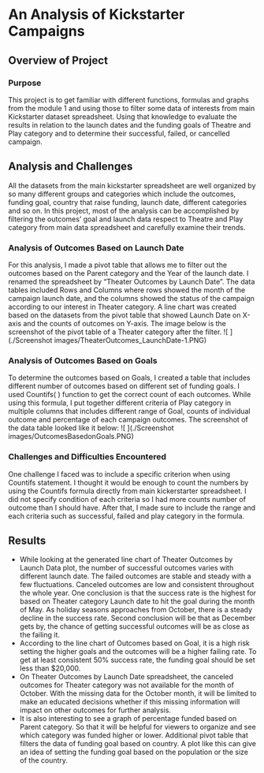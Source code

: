 # An Analysis of Kickstarter Campaigns

## Overview of Project

### Purpose

This project is to get familiar with different functions, formulas and graphs from the module 1 and using those to filter some data of interests from main Kickstarter dataset spreadsheet. Using that knowledge to evaluate the results in relation to the launch dates and the funding goals of Theatre and Play category and to determine their successful, failed, or cancelled campaign. 

## Analysis and Challenges
All the datasets from the main kickstarter spreadsheet are well organized by so many different groups and categories which include the outcomes, funding goal, country that raise funding, launch date, different categories and so on. In this project, most of the analysis can be accomplished by filtering the outcomes’ goal and launch data respect to Theatre and Play category from main data spreadsheet and carefully examine their trends. 

### Analysis of Outcomes Based on Launch Date 
For this analysis, I made a pivot table that allows me to filter out the outcomes based on the Parent category and the Year of the launch date. I renamed the spreadsheet by “Theater Outcomes by Launch Date”. The data tables included Rows and Columns where rows showed the month of the campaign launch date, and the columns showed the status of the campaign according to our interest in Theater category. A line chart was created based on the datasets from the pivot table that showed Launch Date on X-axis and the counts of outcomes on Y-axis. The image below is the screenshot of the pivot table of a Theater category after the filter.
![ ](./Screenshot images/TheaterOutcomes_LaunchDate-1.PNG)

### Analysis of Outcomes Based on Goals
To determine the outcomes based on Goals, I created a table that includes different number of outcomes based on different set of funding goals. I used Countifs( ) function to get the correct count of each outcomes. While using this formula, I put together different criteria of Play category in multiple columns that includes different range of Goal, counts of individual outcome and percentage of each campaign outcomes. The screenshot of the data table looked like it below:
![ ](./Screenshot images/OutcomesBasedonGoals.PNG)

### Challenges and Difficulties Encountered

One challenge I faced was to include a specific criterion when using Countifs statement. I thought it would be enough to count the numbers by using the Countifs formula directly from main kickerstarter spreadsheet. I did not specify condition of each criteria so I had more counts number of outcome than I should have. After that, I made sure to include the range and each criteria such as successful, failed and play category in the formula.  

## Results

- While looking at the generated line chart of Theater Outcomes by Launch Data plot, the number of successful outcomes varies with different launch date. The failed outcomes are stable and steady with a few fluctuations.  Canceled outcomes are low and consistent throughout the whole year. One conclusion is that the success rate is the highest for based on Theater category Launch date to hit the goal during the month of May. As holiday seasons approaches from October, there is a steady decline in the success rate. Second conclusion will be that as December gets by, the chance of getting successful outcomes will be as close as the failing it. 
- According to the line chart of Outcomes based on Goal, it is a high risk setting the higher goals and the outcomes will be a higher failing rate. To get at least consistent 50% success rate, the funding goal should be set less than $20,000. 
- On Theater Outcomes by Launch Date spreadsheet, the canceled outcomes for Theater category was not available for the month of October. With the missing data for the October month, it will be limited to make an educated decisions whether if this missing information will impact on other outcomes for further analysis. 
- It is also interesting to see a graph of percentage funded based on Parent category. So that it will be helpful for viewers to organize and see which category was funded higher or lower. Additional pivot table that filters the data of funding goal based on country. A plot like this can give an idea of setting the funding goal based on the population or the size of the country. 
